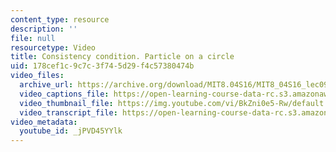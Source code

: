 ```yaml
---
content_type: resource
description: ''
file: null
resourcetype: Video
title: Consistency condition. Particle on a circle
uid: 178cef1c-9c7c-3f74-5d29-f4c57380474b
video_files:
  archive_url: https://archive.org/download/MIT8.04S16/MIT8_04S16_lec09_s4_300k.mp4
  video_captions_file: https://open-learning-course-data-rc.s3.amazonaws.com/8-04-quantum-physics-i-spring-2016/a0d03010f20c53ae96f2b1eb36f55447_jPVD45YYlk.vtt
  video_thumbnail_file: https://img.youtube.com/vi/BkZni0e5-Rw/default.jpg
  video_transcript_file: https://open-learning-course-data-rc.s3.amazonaws.com/8-04-quantum-physics-i-spring-2016/14cfbf39c9bb7d007988daca10494f41_jPVD45YYlk.pdf
video_metadata:
  youtube_id: _jPVD45YYlk
---
```

